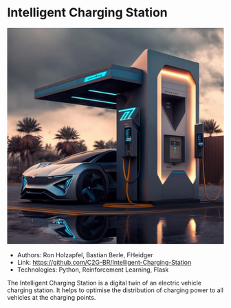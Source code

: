 # Intelligent Charging Station

![Intelligent Charging Station image by midjourney](images/intelligent_charging_station.png "Intelligent Charging Station")

- Authors: Ron Holzapfel, Bastian Berle, FHeidger
- Link: https://github.com/C2G-BR/Intelligent-Charging-Station
- Technologies: Python, Reinforcement Learning, Flask

The Intelligent Charging Station is a digital twin of an electric vehicle charging station. It helps to optimise the distribution of charging power to all vehicles at the charging points.